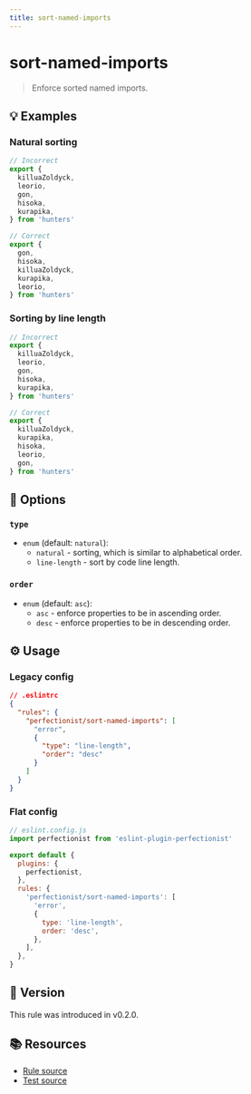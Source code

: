 ```yaml
---
title: sort-named-imports
---
```


# sort-named-imports

> Enforce sorted named imports.

## 💡 Examples

### Natural sorting

<!-- prettier-ignore -->
```ts
// Incorrect
export {
  killuaZoldyck,
  leorio,
  gon,
  hisoka,
  kurapika,
} from 'hunters'

// Correct
export {
  gon,
  hisoka,
  killuaZoldyck,
  kurapika,
  leorio,
} from 'hunters'
```

### Sorting by line length

<!-- prettier-ignore -->
```ts
// Incorrect
export {
  killuaZoldyck,
  leorio,
  gon,
  hisoka,
  kurapika,
} from 'hunters'

// Correct
export {
  killuaZoldyck,
  kurapika,
  hisoka,
  leorio,
  gon,
} from 'hunters'
```

## 🔧 Options

### `type`

- `enum` (default: `natural`):
  - `natural` - sorting, which is similar to alphabetical order.
  - `line-length` - sort by code line length.

### `order`

- `enum` (default: `asc`):
  - `asc` - enforce properties to be in ascending order.
  - `desc` - enforce properties to be in descending order.

## ⚙️ Usage

### Legacy config

```json
// .eslintrc
{
  "rules": {
    "perfectionist/sort-named-imports": [
      "error",
      {
        "type": "line-length",
        "order": "desc"
      }
    ]
  }
}
```

### Flat config

```js
// eslint.config.js
import perfectionist from 'eslint-plugin-perfectionist'

export default {
  plugins: {
    perfectionist,
  },
  rules: {
    'perfectionist/sort-named-imports': [
      'error',
      {
        type: 'line-length',
        order: 'desc',
      },
    ],
  },
}
```

## 🚀 Version

This rule was introduced in v0.2.0.

## 📚 Resources

- [Rule source](https://github.com/azat-io/eslint-plugin-perfectionist/blob/main/rules/sort-named-imports.ts)
- [Test source](https://github.com/azat-io/eslint-plugin-perfectionist/blob/main/test/sort-named-imports.test.ts)
